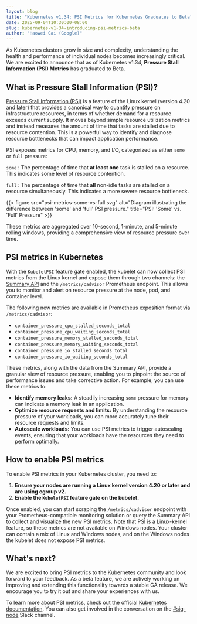 ```yaml
---
layout: blog
title: "Kubernetes v1.34: PSI Metrics for Kubernetes Graduates to Beta"
date: 2025-09-04T10:30:00-08:00
slug: kubernetes-v1-34-introducing-psi-metrics-beta
author: "Haowei Cai (Google)"
---
```


As Kubernetes clusters grow in size and complexity, understanding the health and performance of individual nodes becomes increasingly critical. We are excited to announce that as of Kubernetes v1.34, **Pressure Stall Information (PSI) Metrics** has graduated to Beta.

## What is Pressure Stall Information (PSI)?

[Pressure Stall Information (PSI)](https://docs.kernel.org/accounting/psi.html) is a feature of the Linux kernel (version 4.20 and later)
that provides a canonical way to quantify pressure on infrastructure resources,
in terms of whether demand for a resource exceeds current supply.
It moves beyond simple resource utilization metrics and instead
measures the amount of time that tasks are stalled due to resource contention.
This is a powerful way to identify and diagnose resource bottlenecks that can impact application performance.

PSI exposes metrics for CPU, memory, and I/O, categorized as either `some` or `full` pressure:

`some`
: The percentage of time that **at least one** task is stalled on a resource. This indicates some level of resource contention.

`full`
: The percentage of time that **all** non-idle tasks are stalled on a resource simultaneously. This indicates a more severe resource bottleneck.

{{< figure src="psi-metrics-some-vs-full.svg" alt="Diagram illustrating the difference between 'some' and 'full' PSI pressure." title="PSI: 'Some' vs. 'Full' Pressure" >}}

These metrics are aggregated over 10-second, 1-minute, and 5-minute rolling windows, providing a comprehensive view of resource pressure over time.

## PSI metrics in Kubernetes

With the `KubeletPSI` feature gate enabled, the kubelet can now collect PSI metrics from the Linux kernel and expose them through two channels: the [Summary API](/docs/reference/instrumentation/node-metrics#summary-api-source) and the `/metrics/cadvisor` Prometheus endpoint. This allows you to monitor and alert on resource pressure at the node, pod, and container level.

The following new metrics are available in Prometheus exposition format via `/metrics/cadvisor`:

*   `container_pressure_cpu_stalled_seconds_total`
*   `container_pressure_cpu_waiting_seconds_total`
*   `container_pressure_memory_stalled_seconds_total`
*   `container_pressure_memory_waiting_seconds_total`
*   `container_pressure_io_stalled_seconds_total`
*   `container_pressure_io_waiting_seconds_total`

These metrics, along with the data from the Summary API, provide a granular view of resource pressure, enabling you to pinpoint the source of performance issues and take corrective action. For example, you can use these metrics to:

*   **Identify memory leaks:** A steadily increasing `some` pressure for memory can indicate a memory leak in an application.
*   **Optimize resource requests and limits:** By understanding the resource pressure of your workloads, you can more accurately tune their resource requests and limits.
*   **Autoscale workloads:** You can use PSI metrics to trigger autoscaling events, ensuring that your workloads have the resources they need to perform optimally.

## How to enable PSI metrics

To enable PSI metrics in your Kubernetes cluster, you need to:

1.  **Ensure your nodes are running a Linux kernel version 4.20 or later and are using cgroup v2.**
2.  **Enable the `KubeletPSI` feature gate on the kubelet.**

Once enabled, you can start scraping the `/metrics/cadvisor` endpoint with your Prometheus-compatible monitoring solution or query the Summary API to collect and visualize the new PSI metrics. Note that PSI is a Linux-kernel feature, so these metrics are not available on Windows nodes. Your cluster can contain a mix of Linux and Windows nodes, and on the Windows nodes the kubelet does not expose PSI metrics.

## What's next?

We are excited to bring PSI metrics to the Kubernetes community and look forward to your feedback. As a beta feature, we are actively working on improving and extending this functionality towards a stable GA release. We encourage you to try it out and share your experiences with us.

To learn more about PSI metrics, check out the official [Kubernetes documentation](/docs/reference/instrumentation/understand-psi-metrics/). You can also get involved in the conversation on the [#sig-node](https://kubernetes.slack.com/messages/sig-node) Slack channel.
